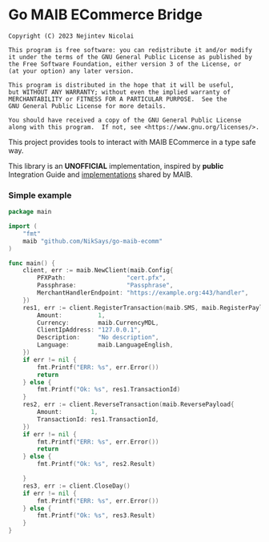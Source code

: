# Go MAIB ECommerce Bridge

    Copyright (C) 2023 Nejintev Nicolai

    This program is free software: you can redistribute it and/or modify
    it under the terms of the GNU General Public License as published by
    the Free Software Foundation, either version 3 of the License, or
    (at your option) any later version.

    This program is distributed in the hope that it will be useful,
    but WITHOUT ANY WARRANTY; without even the implied warranty of
    MERCHANTABILITY or FITNESS FOR A PARTICULAR PURPOSE.  See the
    GNU General Public License for more details.

    You should have received a copy of the GNU General Public License
    along with this program.  If not, see <https://www.gnu.org/licenses/>.

This project provides tools to interact with MAIB ECommerce in a type safe way.

This library is an **UNOFFICIAL** implementation, inspired by **public** Integration Guide and
[implementations](https://github.com/maibank) shared by MAIB.

### Simple example
```go
package main

import (
	"fmt"
	maib "github.com/NikSays/go-maib-ecomm"
)

func main() {
	client, err := maib.NewClient(maib.Config{
		PFXPath:                 "cert.pfx",
		Passphrase:              "Passphrase",
		MerchantHandlerEndpoint: "https://example.org:443/handler",
	})
	res1, err := client.RegisterTransaction(maib.SMS, maib.RegisterPayload{
		Amount:          1,
		Currency:        maib.CurrencyMDL,
		ClientIpAddress: "127.0.0.1",
		Description:     "No description",
		Language:        maib.LanguageEnglish,
	})
	if err != nil {
		fmt.Printf("ERR: %s", err.Error())
		return
	} else {
		fmt.Printf("Ok: %s", res1.TransactionId)
	}
	res2, err := client.ReverseTransaction(maib.ReversePayload{
		Amount:        1,
		TransactionId: res1.TransactionId,
	})
	if err != nil {
		fmt.Printf("ERR: %s", err.Error())
		return
	} else {
		fmt.Printf("Ok: %s", res2.Result)

	}
	res3, err := client.CloseDay()
	if err != nil {
		fmt.Printf("ERR: %s", err.Error())
	} else {
		fmt.Printf("Ok: %s", res3.Result)
	}
}
```
